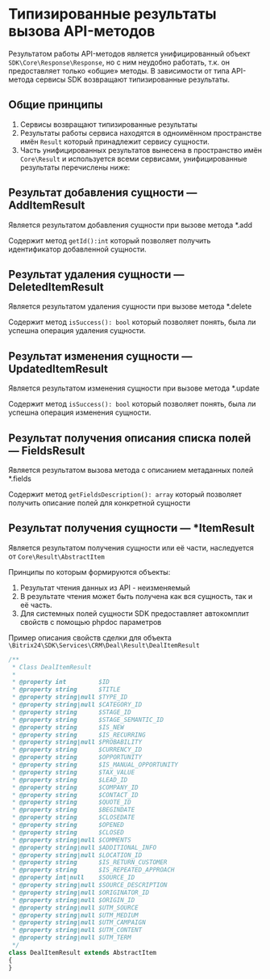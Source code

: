 # Типизированные результаты вызова API-методов

Результатом работы API-методов является унифицированный объект `SDK\Core\Response\Response`, но с ним неудобно работать, т.к. он
предоставляет только «общие» методы. В зависимости от типа API-метода сервисы SDK возвращают типизированные результаты.

## Общие принципы

1. Сервисы возвращают типизированные результаты
2. Результаты работы сервиса находятся в одноимённом пространстве имён `Result` который принадлежит сервису сущности.
3. Часть унифицированных результатов вынесена в пространство имён `Core\Result` и используется всеми сервисами, унифицированные результаты
   перечислены ниже:

## Результат добавления сущности — AddItemResult

Является результатом добавления сущности при вызове метода *.add

Содержит метод `getId():int` который позволяет получить идентификатор добавленной сущности.

## Результат удаления сущности — DeletedItemResult

Является результатом удаления сущности при вызове метода *.delete

Содержит метод `isSuccess(): bool` который позволяет понять, была ли успешна операция удаления сущности.

## Результат изменения сущности — UpdatedItemResult

Является результатом изменения сущности при вызове метода *.update

Содержит метод `isSuccess(): bool` который позволяет понять, была ли успешна операция изменения сущности.

## Результат получения описания списка полей — FieldsResult

Является результатом вызова метода с описанием метаданных полей *.fields

Содержит метод `getFieldsDescription(): array` который позволяет получить описание полей для конкретной сущности

## Результат получения сущности — *ItemResult

Является результатом получения сущности или её части, наследуется от `Core\Result\AbstractItem`

Принципы по которым формируются объекты:

1. Результат чтения данных из API - неизменяемый
2. В результате чтения может быть получена как вся сущность, так и её часть.
3. Для системных полей сущности SDK предоставляет автокомплит свойств с помощью phpdoc параметров

Пример описания свойств сделки для объекта `\Bitrix24\SDK\Services\CRM\Deal\Result\DealItemResult`

```php
/**
 * Class DealItemResult
 *
 * @property int         $ID
 * @property string      $TITLE
 * @property string|null $TYPE_ID
 * @property string|null $CATEGORY_ID
 * @property string      $STAGE_ID
 * @property string      $STAGE_SEMANTIC_ID
 * @property string      $IS_NEW
 * @property string      $IS_RECURRING
 * @property string|null $PROBABILITY
 * @property string      $CURRENCY_ID
 * @property string      $OPPORTUNITY
 * @property string      $IS_MANUAL_OPPORTUNITY
 * @property string      $TAX_VALUE
 * @property string      $LEAD_ID
 * @property string      $COMPANY_ID
 * @property string      $CONTACT_ID
 * @property string      $QUOTE_ID
 * @property string      $BEGINDATE
 * @property string      $CLOSEDATE
 * @property string      $OPENED
 * @property string      $CLOSED
 * @property string|null $COMMENTS
 * @property string|null $ADDITIONAL_INFO
 * @property string|null $LOCATION_ID
 * @property string      $IS_RETURN_CUSTOMER
 * @property string      $IS_REPEATED_APPROACH
 * @property int|null    $SOURCE_ID
 * @property string|null $SOURCE_DESCRIPTION
 * @property string|null $ORIGINATOR_ID
 * @property string|null $ORIGIN_ID
 * @property string|null $UTM_SOURCE
 * @property string|null $UTM_MEDIUM
 * @property string|null $UTM_CAMPAIGN
 * @property string|null $UTM_CONTENT
 * @property string|null $UTM_TERM
 */
class DealItemResult extends AbstractItem
{
} 
```
